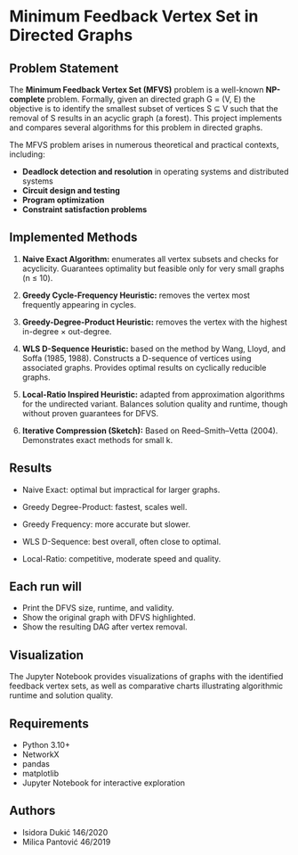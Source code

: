 # Minimum Feedback Vertex Set in Directed Graphs

## Problem Statement

The **Minimum Feedback Vertex Set (MFVS)** problem is a well-known **NP-complete** problem. Formally, given an directed graph G = (V, E) the objective is to identify the smallest subset of vertices S ⊆ V such that the removal of S results in an acyclic graph (a forest). This project implements and compares several algorithms for this problem in directed graphs.

The MFVS problem arises in numerous theoretical and practical contexts, including:

* **Deadlock detection and resolution** in operating systems and distributed systems
* **Circuit design and testing**
* **Program optimization**
* **Constraint satisfaction problems**


## Implemented Methods

1. **Naive Exact Algorithm:** enumerates all vertex subsets and checks for acyclicity. Guarantees optimality but feasible only for very small graphs (n ≤ 10).

2. **Greedy Cycle-Frequency Heuristic:** removes the vertex most frequently appearing in cycles.

3. **Greedy-Degree-Product Heuristic:** removes the vertex with the highest in-degree × out-degree.

4. **WLS D-Sequence Heuristic:** based on the method by Wang, Lloyd, and Soffa (1985, 1988). Constructs a D-sequence of vertices using associated graphs. Provides optimal results on cyclically reducible graphs.

5. **Local-Ratio Inspired Heuristic:** adapted from approximation algorithms for the undirected variant. Balances solution quality and runtime, though without proven guarantees for DFVS. 

6. **Iterative Compression (Sketch):** Based on Reed–Smith–Vetta (2004). Demonstrates exact methods for small k.


## Results

 * Naive Exact: optimal but impractical for larger graphs.

 * Greedy Degree-Product: fastest, scales well.

 * Greedy Frequency: more accurate but slower.

 * WLS D-Sequence: best overall, often close to optimal.

 * Local-Ratio: competitive, moderate speed and quality.

## Each run will

* Print the DFVS size, runtime, and validity.
* Show the original graph with DFVS highlighted.
* Show the resulting DAG after vertex removal.

## Visualization

The Jupyter Notebook provides visualizations of graphs with the identified feedback vertex sets, as well as comparative charts illustrating algorithmic runtime and solution quality.

## Requirements

* Python 3.10+
* NetworkX
* pandas
* matplotlib
* Jupyter Notebook for interactive exploration


## Authors

* Isidora Dukić 146/2020
* Milica Pantović 46/2019


